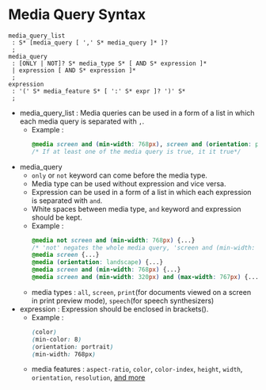 # Media Query Syntax

```
media_query_list
 : S* [media_query [ ',' S* media_query ]* ]?
 ;
media_query
 : [ONLY | NOT]? S* media_type S* [ AND S* expression ]*
 | expression [ AND S* expression ]*
 ;
expression
 : '(' S* media_feature S* [ ':' S* expr ]? ')' S*
 ;
```
- media_query_list : Media queries can be used in a form of a list in which each media query is separated with `,`.
  - Example : 
    ```css
    @media screen and (min-width: 768px), screen and (orientation: portrait) {...}
    /* If at least one of the media query is true, it it true*/
    ```
- media_query
  - `only` or `not` keyword can come before the media type. 
  - Media type can be used without expression and vice versa.
  - Expression can be used in a form of a list in which each expression is separated with `and`.
  - White spaces between media type, `and` keyword and expression should be kept.
  - Example : 
    ```css
    @media not screen and (min-width: 768px) {...}
    /* 'not' negates the whole media query, 'screen and (min-width: 768px)' */
    @media screen {...}
    @media (orientation: landscape) {...}
    @media screen and (min-width: 768px) {...}
    @media screen and (min-width: 320px) and (max-width: 767px) {...}
    ```
  - media types : `all`, `screen`, `print`(for documents viewed on a screen in print preview mode), `speech`(for speech synthesizers)
- expression : Expression should be enclosed in brackets().
  - Example :
    ```css
    (color)
    (min-color: 8)
    (orientation: portrait)
    (min-width: 768px)
    ```
  - media features : `aspect-ratio`, `color`, `color-index`, `height`, `width`, `orientation`, `resolution`, [and more](https://developer.mozilla.org/en-US/docs/Web/CSS/@media)